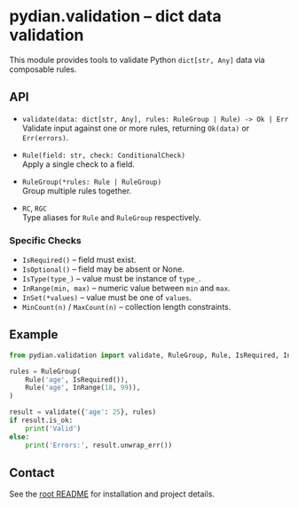 # pydian.validation – dict data validation

This module provides tools to validate Python `dict[str, Any]` data via composable rules.

## API

- `validate(data: dict[str, Any], rules: RuleGroup | Rule) -> Ok | Err`  
  Validate input against one or more rules, returning `Ok(data)` or `Err(errors)`.

- `Rule(field: str, check: ConditionalCheck)`  
  Apply a single check to a field.

- `RuleGroup(*rules: Rule | RuleGroup)`  
  Group multiple rules together.

- `RC`, `RGC`  
  Type aliases for `Rule` and `RuleGroup` respectively.

### Specific Checks

- `IsRequired()` – field must exist.
- `IsOptional()` – field may be absent or None.
- `IsType(type_)` – value must be instance of `type_`.
- `InRange(min, max)` – numeric value between `min` and `max`.
- `InSet(*values)` – value must be one of `values`.
- `MinCount(n)` / `MaxCount(n)` – collection length constraints.

## Example

```python
from pydian.validation import validate, RuleGroup, Rule, IsRequired, InRange

rules = RuleGroup(
    Rule('age', IsRequired()),
    Rule('age', InRange(18, 99)),
)

result = validate({'age': 25}, rules)
if result.is_ok:
    print('Valid')
else:
    print('Errors:', result.unwrap_err())
```

## Contact

See the [root README](../README.md) for installation and project details.

